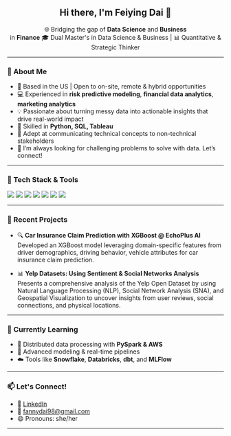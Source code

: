 <h2 align="center">Hi there, I'm Feiying Dai 👋</h2>

<p align="center">
  🌐 Bridging the gap of <b>Data Science</b> and <b>Business</b> <br> in <b>Finance</b>
  🎓 Dual Master's in Data Science & Business | 📊 Quantitative & Strategic Thinker <br>
</p>

---

### 💼 About Me

- 📍 Based in the US | Open to on-site, remote & hybrid opportunities
- 💻 Experienced in  **risk predictive modeling**, **financial data analytics**, **marketing analytics**
- 💡 Passionate about turning messy data into actionable insights that drive real-world impact
- 🧰 Skilled in **Python, SQL, Tableau**
- 🤝 Adept at communicating technical concepts to non-technical stakeholders
- 🚀 I’m always looking for challenging problems to solve with data. Let’s connect!

---

### 🔧 Tech Stack & Tools

<p align="left">
  <img src="https://img.shields.io/badge/Python-3776AB?style=for-the-badge&logo=python&logoColor=white"/>
  <img src="https://img.shields.io/badge/SQL-336791?style=for-the-badge&logo=postgresql&logoColor=white"/>
  <img src="https://img.shields.io/badge/Tableau-E97627?style=for-the-badge&logo=tableau&logoColor=white"/>
  <img src="https://img.shields.io/badge/Scikit--Learn-F7931E?style=for-the-badge&logo=scikit-learn&logoColor=white"/>
  <img src="https://img.shields.io/badge/PySpark-E25A1C?style=for-the-badge&logo=apache-spark&logoColor=white"/>
  <img src="https://img.shields.io/badge/AWS-232F3E?style=for-the-badge&logo=amazon-aws&logoColor=white"/>
  <img src="https://img.shields.io/badge/GitHub-181717?style=for-the-badge&logo=github&logoColor=white"/>
</p>

---

### 🧪 Recent Projects

- 🔍 **Car Insurance Claim Prediction with XGBoost @ EchoPlus AI**  
  Developed an XGBoost model leveraging domain-specific features from driver demographics, driving behavior, vehicle attributes for car insurance claim prediction.

- 📊 **Yelp Datasets: Using Sentiment & Social Networks Analysis**
   Presents a comprehensive analysis of the Yelp Open Dataset by using Natural Language Processing (NLP), Social Network Analysis (SNA), and Geospatial Visualization to uncover insights from user reviews, social connections, and physical locations.

---

### 🌱 Currently Learning

- 🔄 Distributed data processing with **PySpark & AWS**
- 🧠 Advanced modeling & real-time pipelines
- ☁️ Tools like **Snowflake**, **Databricks**, **dbt**, and **MLFlow**

---

### 📫 Let's Connect!

- 💼 [LinkedIn](https://www.linkedin.com/in/your-profile/)
- 📧 fannydai98@gmail.com  
- 😄 Pronouns: she/her  

---

